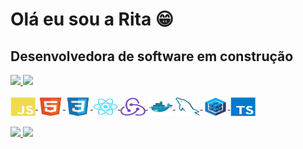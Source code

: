 # Olá eu sou a Rita 😁
## Desenvolvedora de software em construção 
 <div>
  <a href="https://github.com/rita-moura">
  <img height="180em" src="https://github-readme-stats.vercel.app/api?username=rita-moura&show_icons=true&theme=radical&include_all_commits=true&count_private=true"/>
  <img height="180em" src="https://github-readme-stats.vercel.app/api/top-langs/?username=rita-moura&layout=compact&langs_count=6&theme=radical"/>
</div>
<div style="display: inline_block"><br>
   <img align="center" alt="Js" height="30" width="40" src="https://raw.githubusercontent.com/devicons/devicon/master/icons/javascript/javascript-plain.svg">
   <img align="center" alt="HTML" height="30" width="40" src="https://raw.githubusercontent.com/devicons/devicon/master/icons/html5/html5-original.svg">
   <img align="center" alt="CSS" height="30" width="40" src="https://raw.githubusercontent.com/devicons/devicon/master/icons/css3/css3-original.svg">
   <img align="center" alt="react" height="30" width="40" src="https://raw.githubusercontent.com/devicons/devicon/master/icons/react/react-original.svg">
   <img align="center" alt="redux" height="30" width="40" src="https://raw.githubusercontent.com/devicons/devicon/master/icons/redux/redux-original.svg">
   <img align="center" alt="docker" height="30" width="40" src="https://raw.githubusercontent.com/devicons/devicon/master/icons/docker/docker-original.svg">
   <img align="center" alt="mysql" height="30" width="40" src="https://raw.githubusercontent.com/devicons/devicon/master/icons/mysql/mysql-original.svg">
   <img align="center" alt="sequelize" height="30" width="40" src="https://raw.githubusercontent.com/devicons/devicon/master/icons/sequelize/sequelize-original.svg">
    <img align="center" alt="Ts" height="30" width="40" src="https://raw.githubusercontent.com/devicons/devicon/master/icons/typescript/typescript-plain.svg">
</div>
 
 <br>
 
<div> 
  <a href="https://mail.google.com/mail/u/0/#inbox">
   <img src="https://img.shields.io/badge/-Gmail-%23E4405F?style=for-the-badge&logo=gmail&logoColor=white">
 </a>
  <a href="https://www.linkedin.com/in/rita-moura-dev/">
   <img src="https://img.shields.io/badge/-LinkedIn-%230077B5?style=for-the-badge&logo=linkedin&logoColor=white">
 </a>
</div>
